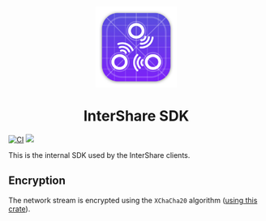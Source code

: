 <div align="center">
    <img align="center" src="./assets/logo.png" width="160" />
</div>

<p align="center">
  <h1 align="center">InterShare SDK</h1>
</p>

[![CI](https://github.com/InterShare/InterShareSDK/actions/workflows/ci.yml/badge.svg)](https://github.com/InterShare/InterShareSDK/actions/workflows/ci.yml)
![](https://www.repostatus.org/badges/latest/wip.svg)

This is the internal SDK used by the InterShare clients.

## Encryption

The network stream is encrypted using the `XChaCha20` algorithm ([using this crate](https://crates.io/crates/chacha20)).
